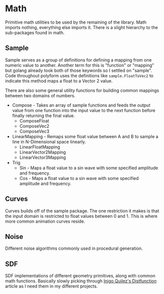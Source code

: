 # Math

Primitive math utilities to be used by the remaining of the library. Math imports nothing, everything else imports it. There is a slight hierarchy to the sub-packages found in math.

## Sample

Sample serves as a group of definitions for defining a mapping from one numeric value to another. Another term for this is "function" or "mapping" but golang already took both of those keywords so I settled on "sample". Code throughout polyform uses the definitions like `sample.FloatToVec2` to indicate this method maps a float to a Vector 2 value.

There are also some general utility functions for building common mappings between two domains of numbers.

- Compose - Takes an array of sample functions and feeds the output value from  one function into the input value to the next function before finally returning the final value.
    - ComposeFloat
    - ComposeVec2
    - ComposeVec3
- LinearMapping - Remaps some float value between A and B to sample a line in N-Dimensional space linearly.
    - LinearFloatMapping
    - LinearVector2Mapping
    - LinearVector3Mapping
- Trig  
    - Sin - Maps a float value to a sin wave with some specified amplitude and frequency.
    - Cos - Maps a float value to a sin wave with some specified amplitude and frequency.

## Curves

Curves builds off of the sample package. The one restriction it makes is that the input domain is restricted to float values between 0 and 1. This is where more common animation curves reside.

## Noise

Different noise algorithms commonly used in procedural generation.

## SDF

SDF implementations of different geometry primitives, along with common math functions. Basically slowly picking through [Inigo Quilez's Distfunction](https://iquilezles.org/articles/distfunctions/) article as I need them in my different projects.